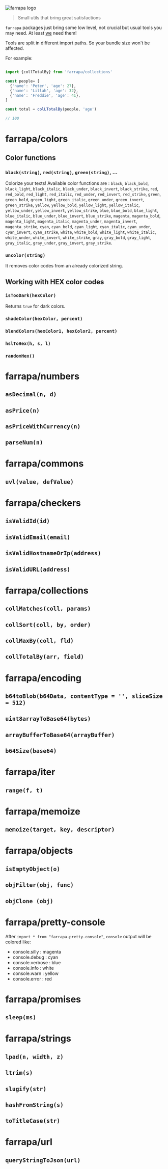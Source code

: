 ![farrapa logo](https://www.afialapis.com/os/farrapa/logo.png)

> Small utils that bring great satisfactions

`farrapa` packages just bring some low level, not crucial but usual tools you may need.
At least [we](https://github.com/afialapis) need them!

Tools are split in different import paths. So your bundle size won't be affected.

For example:

```js

import {collTotalBy} from 'farrapa/collections'

const people= [
  {'name': 'Peter', 'age': 27},
  {'name': 'Lillah', 'age': 32},
  {'name': 'Freddie', 'age': 41},
]

const total = colLTotalBy(people, 'age')

// 100
```

# farrapa/colors

## Color functions

### `black(string)`, `red(string)`, `green(string)`, ...

Colorize your texts! Available color functions are :
`black`, `black_bold`, `black_light`, `black_italic`, `black_under`, `black_invert`, `black_strike`,
`red`, `red_bold`, `red_light`, `red_italic`, `red_under`, `red_invert`, `red_strike`,
`green`, `green_bold`, `green_light`, `green_italic`, `green_under`, `green_invert`, `green_strike`,
`yellow`, `yellow_bold`, `yellow_light`, `yellow_italic`, `yellow_under`, `yellow_invert`, `yellow_strike`,
`blue`, `blue_bold`, `blue_light`, `blue_italic`, `blue_under`, `blue_invert`, `blue_strike`,
`magenta`, `magenta_bold`, `magenta_light`, `magenta_italic`, `magenta_under`, `magenta_invert`, `magenta_strike`,
`cyan`, `cyan_bold`, `cyan_light`, `cyan_italic`, `cyan_under`, `cyan_invert`, `cyan_strike`,
`white`, `white_bold`, `white_light`, `white_italic`, `white_under`, `white_invert`, `white_strike`,
`gray`, `gray_bold`, `gray_light`, `gray_italic`, `gray_under`, `gray_invert`, `gray_strike`.

### `uncolor(string)`

It removes color codes from an already colorized string.

## Working with HEX color codes

### `isTooDark(hexColor)`

Returns `true` for dark colors.

### `shadeColor(hexColor, percent)`

### `blendColors(hexColor1, hexColor2, percent)`

### `hslToHex(h, s, l)`

### `randomHex()`


# farrapa/numbers

## `asDecimal(n, d)`

## `asPrice(n)`

## `asPriceWithCurrency(n)`

## `parseNum(n)`


# farrapa/commons

## `uvl(value, defValue)`


# farrapa/checkers

## `isValidId(id)`

## `isValidEmail(email)`
  
## `isValidHostnameOrIp(address)`

## `isValidURL(address)`


# farrapa/collections

## `collMatches(coll, params)`

## `collSort(coll, by, order)`

## `collMaxBy(coll, fld)`

## `collTotalBy(arr, field)`


# farrapa/encoding

## `b64toBlob(b64Data, contentType = '', sliceSize = 512)`

## `uint8arrayToBase64(bytes)`

## `arrayBufferToBase64(arrayBuffer)`

## `b64Size(base64)`


# farrapa/iter

## `range(f, t)`


# farrapa/memoize

## `memoize(target, key, descriptor)`

# farrapa/objects

## `isEmptyObject(o)`

## `objFilter(obj, func)`

## `objClone (obj)`


# farrapa/pretty-console

After `import * from "farrapa-pretty-console"`, `console` output will be colored like:

  - console.silly   : magenta
  - console.debug   : cyan   
  - console.verbose : blue   
  - console.info    : white  
  - console.warn    : yellow 
  - console.error   : red    

# farrapa/promises

## `sleep(ms)`

# farrapa/strings

## `lpad(n, width, z)`

## `ltrim(s)`

## `slugify(str)`

## `hashFromString(s)`

## `toTitleCase(str)`

# farrapa/url

## `queryStringToJson(url)` 

